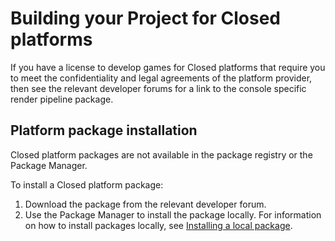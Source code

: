 # Building your Project for Closed platforms

If you have a license to develop games for Closed platforms that require you to meet the confidentiality and legal agreements of the platform provider, then see the relevant developer forums for a link to the console specific render pipeline package.

## Platform package installation

Closed platform packages are not available in the package registry or the Package Manager.

To install a Closed platform package:

1. Download the package from the relevant developer forum.
2. Use the Package Manager to install the package locally. For information on how to install packages locally, see [ Installing a local package](https://docs.unity3d.com/Manual/upm-ui-local.html).
